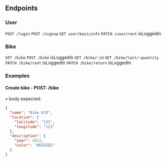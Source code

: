 ## Endpoints

### User

`POST /login`
`POST /signup`
`GET user/basicinfo`
`PATCH /user/rent` isLoggedIn

### Bike

`GET /bike`
`POST /bike` isLoggedIn
`GET /bike/:id`
`GET /bike/last/:quantity`
`PATCH /bike/rent` isLoggedIn
`PATCH /bike/return` isLoggedIn

### Examples

#### Create bike - POST: /bike

• body expected:

```json
{
  "name": "Bike ECO",
  "location": {
    "latitude": "123",
    "longitude": "123"
  },
  "description": {
    "year": 2022,
    "color": "#EEEEEE"
  }
}
```
